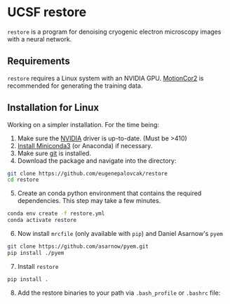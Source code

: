 # UCSF restore

`restore` is a program for denoising cryogenic electron microscopy images with a neural network. 

## Requirements
`restore` requires a Linux system with an NVIDIA GPU. 
[MotionCor2](https://msg.ucsf.edu/software) is recommended for generating the training data. 

## Installation for Linux

Working on a simpler installation. For the time being:

1. Make sure the [NVIDIA](https://www.nvidia.com/Download/index.aspx?lang=en-us) driver is up-to-date. (Must be >410)
2. [Install Miniconda3](https://conda.io/projects/conda/en/latest/user-guide/install/linux.html) (or Anaconda) if necessary. 
3. Make sure [git](https://git-scm.com/download/linux) is installed.
4. Download the package and navigate into the directory:
```bash
git clone https://github.com/eugenepalovcak/restore
cd restore
```
5. Create an conda python environment that contains the required dependencies. This step may take a few minutes.
```bash
conda env create -f restore.yml
conda activate restore
```
6. Now install `mrcfile` (only available with `pip`) and Daniel Asarnow's `pyem`
```bash
git clone https://github.com/asarnow/pyem.git
pip install ./pyem
```
7. Install  `restore` 
```bash
pip install .
```

8. Add the restore binaries to your path via `.bash_profile` or `.bashrc` file:
```bash
```
